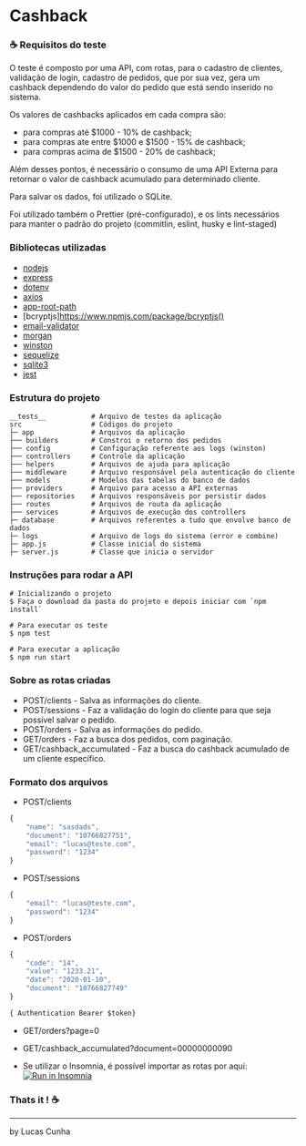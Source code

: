 # Cashback

### :coffee: Requisitos do teste

O teste é composto por uma API, com rotas, para o cadastro de clientes, validação de login, cadastro de pedidos, que por sua vez, gera um cashback dependendo do valor do pedido que está sendo inserido no sistema.

Os valores de cashbacks aplicados em cada compra são:

- para compras até \$1000 - 10% de cashback;
- para compras ate entre $1000 e $1500 - 15% de cashback;
- para compras acima de \$1500 - 20% de cashback;

Além desses pontos, é necessário o consumo de uma API Externa para retornar o valor de cashback acumulado para determinado cliente.

Para salvar os dados, foi utilizado o SQLite.

Foi utilizado também o Prettier (pré-configurado), e os lints necessários para manter o padrão do projeto (commitlin, eslint, husky e lint-staged)

### Bibliotecas utilizadas

- [nodejs](https://nodejs.org/en/)
- [express](https://expressjs.com/pt-br/)
- [dotenv](https://www.npmjs.com/package/dotenv)
- [axios](https://www.npmjs.com/package/axios)
- [app-root-path](https://www.npmjs.com/package/app-root-path)
- [bcryptjs]https://www.npmjs.com/package/bcryptjs()
- [email-validator](https://www.npmjs.com/package/email-validator)
- [morgan](https://www.npmjs.com/package/morgan)
- [winston](https://www.npmjs.com/package/winston)
- [sequelize](https://sequelize.org/)
- [sqlite3](https://www.sqlite.org/index.html)
- [jest](https://jestjs.io/)

### Estrutura do projeto

```
__tests__           # Arquivo de testes da aplicação
src                 # Códigos do projeto
├─ app              # Arquivos da aplicação
├── builders        # Constroi o retorno dos pedidos
├── config          # Configuração referente aos logs (winston)
├── controllers     # Controle da aplicação
├── helpers         # Arquivos de ajuda para aplicação
├── middleware      # Arquivo responsável pela autenticação do cliente
├── models          # Modelos das tabelas do banco de dados
├── providers       # Arquivo para acesso a API externas
├── repositories    # Arquivos responsáveis por persistir dados
├── routes          # Arquivos de routa da aplicação
├── services        # Arquivos de execução dos controllers
├─ database         # Arquivos referentes a tudo que envolve banco de dados
├─ logs             # Arquivo de logs do sistema (error e combine)
├─ app.js           # Classe inicial do sistema
├─ server.js        # Classe que inicia o servidor
```

### Instruções para rodar a API

```
# Inicializando o projeto
$ Faça o download da pasta do projeto e depois iniciar com `npm install`

# Para executar os teste
$ npm test

# Para executar a aplicação
$ npm run start

```

### Sobre as rotas criadas

- POST/clients - Salva as informações do cliente.
- POST/sessions - Faz a validação do login do cliente para que seja possível salvar o pedido.
- POST/orders - Salva as informações do pedido.
- GET/orders - Faz a busca dos pedidos, com paginação.
- GET/cashback_accumulated - Faz a busca do cashback acumulado de um cliente específico.

### Formato dos arquivos

- POST/clients

```javascript
{
	"name": "sasdads",
	"document": "10766827751",
	"email": "lucas@teste.com",
	"password": "1234"
}
```

- POST/sessions

```javascript
{
	"email": "lucas@teste.com",
	"password": "1234"
}
```

- POST/orders

```javascript
{
    "code": "14",
    "value": "1233.21",
    "date": "2020-01-10",
    "document": "10766827749"
}

{ Authentication Bearer $token}
```

- GET/orders?page=0

- GET/cashback_accumulated?document=00000000090

- Se utilizar o Insomnia, é possível importar as rotas por aqui:
  <a href="https://insomnia.rest/run/?label=Cashback&uri=https%3A%2F%2Fgithub.com%2Flucasalvine%2Fcashback%2Fblob%2Fmaster%2FInsomniaRoutes.json" target="_blank"><img src="https://insomnia.rest/images/run.svg" alt="Run in Insomnia"></a>

### Thats it ! :coffee:

---

by Lucas Cunha
